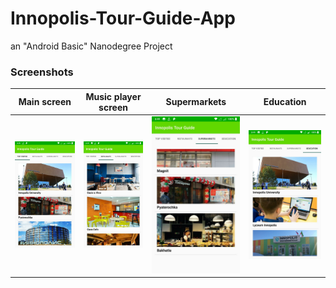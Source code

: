 # Innopolis-Tour-Guide-App
an "Android Basic" Nanodegree Project

### Screenshots
Main screen              |   Music player screen   |       Supermarkets     |    Education
-------------------------|-------------------------|------------------------|------------------------
![1](/Screenshots/1.jpg) | ![2](/Screenshots/2.jpg)|![3](/Screenshots/3.jpg)|![4](/Screenshots/4.jpg)
